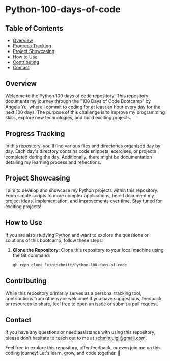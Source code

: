 # Python-100-days-of-code

## Table of Contents
- [Overview](#overview)
- [Progress Tracking](#progress-tracking)
- [Project Showcasing](#project-showcasing)
- [How to Use](#how-to-use)
- [Contributing](#contributing)
- [Contact](#contact)

## Overview
Welcome to the Python 100 days of code repository! This repository documents my journey through the "100 Days of Code Bootcamp" by Angela Yu, where I commit to coding for at least an hour every day for the next 100 days. The purpose of this challenge is to improve my programming skills, explore new technologies, and build exciting projects.

## Progress Tracking
In this repository, you'll find various files and directories organized day by day. Each day's directory contains code snippets, exercises, or projects completed during the day. Additionally, there might be documentation detailing my learning process and reflections.

## Project Showcasing
I aim to develop and showcase my Python projects within this repository. From simple scripts to more complex applications, here I document my project ideas, implementation, and improvements over time. Stay tuned for exciting projects!

## How to Use
If you are also studying Python and want to explore the questions or solutions of this bootcamp, follow these steps:

1. **Clone the Repository**: Clone this repository to your local machine using the Git command:
   ```bash
   gh repo clone luigischmitt/Python-100-days-of-code

## Contributing
While this repository primarily serves as a personal tracking tool, contributions from others are welcome! If you have suggestions, feedback, or resources to share, feel free to open an issue or submit a pull request.

## Contact
If you have any questions or need assistance with using this repository, please don't hesitate to reach out to me at schmittluigi@gmail.com.

Feel free to explore this repository, offer feedback, or even join me on this coding journey! Let's learn, grow, and code together. 🚀